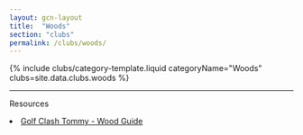 ```yaml
---
layout: gcn-layout
title:  "Woods"
section: "clubs"
permalink: /clubs/woods/
---
```


{% include clubs/category-template.liquid categoryName="Woods" clubs=site.data.clubs.woods %}

<hr>

<div class="row">
  <div class="col-md-6 col-md-offset-3 col-sm-12">
    <p class="lead text-center">Resources</p>
    <div class="list-group">
      <li class="list-group-item gcn-resource text-small">
        <a href="https://youtu.be/kV8aYaQ0l8I" target="_blank" rel="noopener">
          <i class="fab fa-youtube text-youtube fa-lg" aria-hidden="true"></i>
          Golf Clash Tommy - Wood Guide
        </a>
      </li>
    </div>
  </div>
</div>
